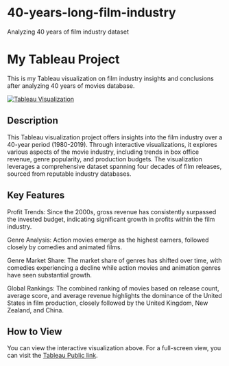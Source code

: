 # 40-years-long-film-industry
Analyzing 40 years of film industry dataset


# My Tableau Project

This is my Tableau visualization on film industry insights and conclusions after analyzing 40 years of movies database.

[![Tableau Visualization](https://public.tableau.com/static/images/Mo/MovieAnalysis40yearslong1980-2019/InsightsConclusions/1_rss.png)](https://public.tableau.com/views/MovieAnalysis40yearslong1980-2019/InsightsConclusions)


## Description

This Tableau visualization project offers insights into the film industry over a 40-year period (1980-2019). Through interactive visualizations, it explores various aspects of the movie industry, including trends in box office revenue, genre popularity, and production budgets. The visualization leverages a comprehensive dataset spanning four decades of film releases, sourced from reputable industry databases.

## Key Features

Profit Trends: Since the 2000s, gross revenue has consistently surpassed the invested budget, indicating significant growth in profits within the film industry.

Genre Analysis: Action movies emerge as the highest earners, followed closely by comedies and animated films. 

Genre Market Share: The market share of genres has shifted over time, with comedies experiencing a decline while action movies and animation genres have seen substantial growth. 

Global Rankings: The combined ranking of movies based on release count, average score, and average revenue highlights the dominance of the United States in film production, closely followed by the United Kingdom, New Zealand, and China.



## How to View

You can view the interactive visualization above. For a full-screen view, you can visit the [Tableau Public link](https://public.tableau.com/app/profile/martinbberger/viz/MovieAnalysis40yearslong1980-2019/InsightsConclusions).




